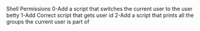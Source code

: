 Shell Permissions
0-Add a script that switches the current user to the user betty
1-Add Correct script that gets user id
2-Add a script that prints all the groups the current user is part of
